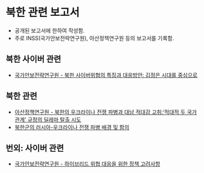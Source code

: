# 북한 관련 보고서
- 공개된 보고서에 한하여 작성함.
- 주로 INSS(국가안보전략연구원), 아산정책연구원 등의 보고서를 기록함.

## 북한 사이버 관련
- [국가안보전략연구원 - 북한 사이버위협의 특징과 대응방안: 김정은 시대를 중심으로](https://www.inss.re.kr/publication/bbs/rr_view.do?nttId=410555)

## 북한 관련
- [아산정책연구원 - 북한의 우크라이나 전쟁 파병과 대남 적대감 고취:‘적대적 두 국가관계’ 규정의 딜레마 탈출 시도](https://www.asaninst.org/contents/%eb%b6%81%ed%95%9c%ec%9d%98-%ec%9a%b0%ed%81%ac%eb%9d%bc%ec%9d%b4%eb%82%98-%ec%a0%84%ec%9f%81-%ed%8c%8c%eb%b3%91%ea%b3%bc-%eb%8c%80%eb%82%a8-%ec%a0%81%eb%8c%80%ea%b0%90-%ea%b3%a0%ec%b7%a8/)
- [북한군의 러시아-우크라이나 전쟁 파병 배경 및 함의](https://www.inss.re.kr/publication/bbs/ib_view.do?nttId=41037326&bbsId=ib&page=1&searchCnd=100&searchWrd=#)

## 번외: 사이버 관련
- [국가안보전략연구원 - 하이브리드 위협 대응을 위한 정책 고려사항](https://www.inss.re.kr/publication/bbs/ib_view.do?nttId=41037313&bbsId=ib&page=1&searchCnd=100&searchWrd=#)